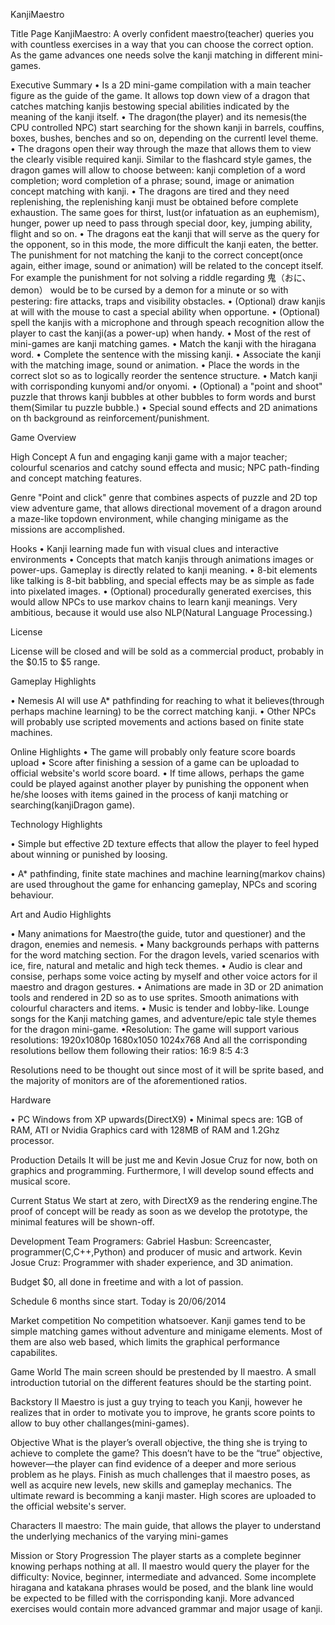 KanjiMaestro

Title Page
KanjiMaestro: A overly confident maestro(teacher) queries you with countless exercises in a way that you can choose the correct option. As the game advances one needs solve the kanji matching in different mini-games.

Executive Summary
•	Is a 2D mini-game compilation with a main teacher figure as the guide of the game. It allows top down view of a dragon that catches matching kanjis bestowing special abilities indicated by the meaning of the kanji itself.
•	The dragon(the player) and its nemesis(the CPU controlled NPC) start searching for the shown kanji in barrels, couffins, boxes, bushes, benches and so on, depending on the currentl level theme.
•	The dragons open their way through the maze that allows them to view the clearly visible required kanji. Similar to the flashcard style games, the dragon games will allow to choose between:  kanji completion of a word completion; word completion of a phrase; sound, image or animation concept matching with kanji.
•	The dragons are tired and they need replenishing, the replenishing kanji must be obtained before complete exhaustion. The same goes for thirst, lust(or infatuation as an euphemism), hunger, power up need to pass through special door, key, jumping ability, flight and so on.
•	The dragons eat the kanji that will serve as the query for the opponent, so in this mode, the more difficult the kanji eaten, the better. The punishment for not matching the kanji to the correct concept(once again, either image, sound or animation) will be related to the concept itself. For example the punishment for not solving a riddle regarding 鬼（おに、demon） would be to be cursed by a demon for a minute or so with pestering: fire attacks, traps and visibility obstacles.
•	(Optional) draw kanjis at will with the mouse to cast a special ability when opportune.
•	(Optional) spell the kanjis with a microphone and through speach recognition allow the player to cast the kanji(as a power-up) when handy.
•	Most of the rest of mini-games are kanji matching games.
•	Match the kanji with the hiragana word.
•	Complete the sentence with the missing kanji.
•	Associate the kanji with the matching image, sound or animation.
•	Place the words in the correct slot so as to logically reorder the sentence structure.
•	Match kanji with corrisponding kunyomi and/or onyomi.
•	(Optional) a "point and shoot" puzzle that throws kanji bubbles at other bubbles to form words and burst them(Similar tu puzzle bubble.)
•	Special sound effects and 2D animations on th background as reinforcement/punishment.


Game Overview

High Concept
A fun and engaging kanji game with a major teacher; colourful scenarios and catchy sound effecta and music;
NPC path-finding and concept matching features.


Genre
"Point and click" genre that combines aspects of puzzle and 2D top view adventure game, that allows directional movement of a dragon around a maze-like topdown environment, while changing minigame as the missions are accomplished.

Hooks
•	Kanji learning made fun with visual clues and interactive environments
•	Concepts that match kanjis through animations images or power-ups.  Gameplay is directly related to kanji meaning.
•	8-bit elements like talking is 8-bit babbling, and special effects may be as simple as fade into pixelated images.
•	(Optional) procedurally generated exercises, this would allow NPCs to use markov chains to learn kanji meanings. Very ambitious, because it would use also NLP(Natural Language Processing.)

License

License will be closed and will be sold as a commercial product, probably in the $0.15 to $5 range.

Gameplay Highlights


•	Nemesis AI will use A* pathfinding for reaching to what it believes(through perhaps machine learning) to be the correct matching kanji.
•	Other NPCs will probably use scripted movements and actions based on finite state machines.
	


Online Highlights
•	The game will probably only feature score boards upload
•	Score after finishing a session of a game can be uploadad to official website's world score board.
•	If time allows, perhaps the game could be played against another player by punishing the opponent when he/she looses with items gained in the process of kanji matching or searching(kanjiDragon game).

Technology Highlights

•	Simple but effective 2D texture effects that allow the player to feel hyped about winning or punished by loosing.

•	A* pathfinding, finite state machines and machine learning(markov chains) are 
used throughout the game for enhancing gameplay, NPCs and scoring behaviour.


Art and Audio Highlights

•	Many animations for Maestro(the guide, tutor and questioner) and the dragon, enemies and nemesis.
•	Many backgrounds perhaps with patterns for the word matching section. For the dragon levels, varied scenarios with ice, fire, natural and metalic and high teck themes.
•	Audio is clear and consise, perhaps some voice acting by myself and other voice actors for il maestro and dragon gestures.
•	Animations are made in 3D or 2D animation tools and rendered in 2D so as to use sprites. Smooth animations with colourful characters and items.
•	Music is tender and lobby-like. Lounge songs for the Kanji matching games, and adventure/epic tale style themes for the dragon mini-game.
•Resolution:
The game will support various resolutions:
1920x1080p
1680x1050
1024x768
And all the corrisponding resolutions bellow them following their ratios:
16:9
8:5
4:3

Resolutions need to be thought out since most of it will be sprite based, and the majority of monitors are of the aforementioned ratios.



Hardware

•	PC Windows from XP upwards(DirectX9)
•	Minimal specs are: 1GB of RAM, ATI or Nvidia Graphics card with 128MB of RAM and 1.2Ghz processor.

Production Details
It will be just me and Kevin Josue Cruz for now, both on graphics and programming. Furthermore, I will develop sound effects and musical score.

Current Status
We start at zero, with DirectX9 as the rendering engine.The proof of concept will be ready as soon as we develop the prototype, the minimal features will be shown-off. 


Development Team
Programers: 
Gabriel Hasbun: Screencaster, programmer(C,C++,Python) and producer of music and artwork.
Kevin Josue Cruz: Programmer with shader experience, and 3D animation.



Budget
$0, all done in freetime and with a lot of passion.

Schedule
6 months since start. Today is 20/06/2014

Market competition
No competition whatsoever. Kanji games tend to be simple matching games without adventure and minigame elements. Most of them are also web based, which limits the graphical performance capabilites.

Game World
The main screen should be prestended by Il maestro. A small introduction tutorial on the different
features should be the starting point.

Backstory
Il Maestro is just a guy trying to teach you Kanji, however he realizes that in order to motivate you to improve, he grants score points to allow to buy other challanges(mini-games).

Objective
What is the player’s overall objective, the thing she is trying to achieve to complete the game? This doesn’t have to be the “true” objective, however—the player can find evidence of a deeper and more serious problem as he plays. 
Finish as much challenges that il maestro poses, as well as acquire new levels, new skills and gameplay mechanics. The ultimate reward is becomming a kanji master. High scores are uploaded to the official website's server.

Characters
Il maestro: The main guide, that allows the player to understand the underlying mechanics of the varying mini-games

Mission or Story Progression
The player starts as a complete beginner knowing perhaps nothing at all. Il maestro would query the player for the difficulty: Novice, beginner, intermediate and advanced. Some incomplete hiragana and katakana phrases would be posed, and the blank line would be expected to be filled with the corrisponding kanji. More advanced exercises would contain more advanced grammar and major usage of kanji.

